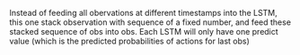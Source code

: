 Instead of feeding all obervations at different timestamps into the LSTM, this one stack observation with sequence of a fixed number, and feed these stacked sequence of obs into obs. Each LSTM will only have one predict value (which is the predicted probabilities of actions for last obs)
